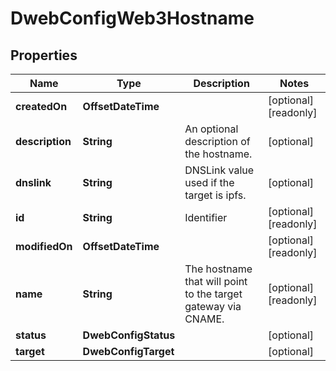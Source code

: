 

# DwebConfigWeb3Hostname


## Properties

| Name | Type | Description | Notes |
|------------ | ------------- | ------------- | -------------|
|**createdOn** | **OffsetDateTime** |  |  [optional] [readonly] |
|**description** | **String** | An optional description of the hostname. |  [optional] |
|**dnslink** | **String** | DNSLink value used if the target is ipfs. |  [optional] |
|**id** | **String** | Identifier |  [optional] [readonly] |
|**modifiedOn** | **OffsetDateTime** |  |  [optional] [readonly] |
|**name** | **String** | The hostname that will point to the target gateway via CNAME. |  [optional] [readonly] |
|**status** | **DwebConfigStatus** |  |  [optional] |
|**target** | **DwebConfigTarget** |  |  [optional] |



